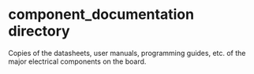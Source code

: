 component_documentation directory
====================

Copies of the datasheets, user manuals, programming guides, etc. of the major electrical components on the board.
